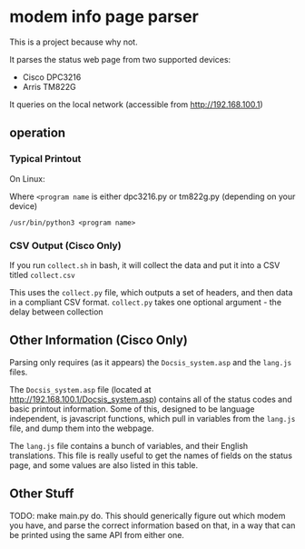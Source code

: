# modem info page parser

This is a project because why not.

It parses the status web page from two supported devices:

* Cisco DPC3216
* Arris TM822G

It queries on the local network (accessible from http://192.168.100.1)

## operation

### Typical Printout

On Linux:

Where `<program name` is either dpc3216.py or tm822g.py (depending on your device)

```/usr/bin/python3 <program name>```

### CSV Output (Cisco Only)

If you run `collect.sh` in bash, it will collect the data and put it into a CSV titled `collect.csv`

This uses the `collect.py` file, which outputs a set of headers, and then data in a compliant CSV format. `collect.py` takes one optional argument - the delay between collection

## Other Information (Cisco Only)

Parsing only requires (as it appears) the `Docsis_system.asp` and the `lang.js` files.

The `Docsis_system.asp` file (located at http://192.168.100.1/Docsis_system.asp) contains all of the status codes and basic printout information. Some of this, designed to be language independent, is javascript functions, which pull in variables from the `lang.js` file, and dump them into the webpage.

The `lang.js` file contains a bunch of variables, and their English translations. This file is really useful to get the names of fields on the status page, and some values are also listed in this table.

## Other Stuff

TODO: make main.py do. This should generically figure out which modem you have, and parse the correct information based on that, in a way that can be printed using the same API from either one.
